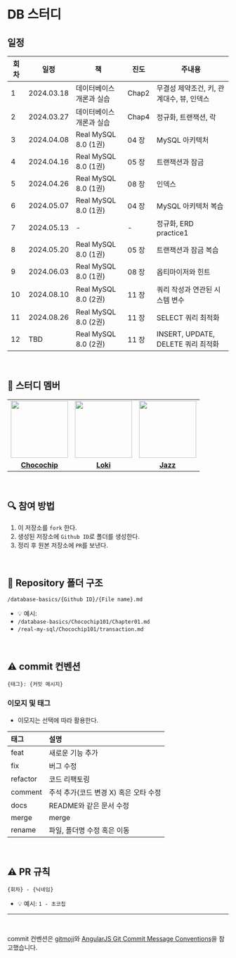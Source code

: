 # DB 스터디

## 일정

|회차|일정|책|진도|주내용|
|---|---|---|---|---|
|1|2024.03.18|데이터베이스 개론과 실습|Chap2|무결성 제약조건, 키, 관계대수, 뷰, 인덱스|
|2|2024.03.27|데이터베이스 개론과 실습|Chap4|정규화, 트랜잭션, 락|
|3|2024.04.08|Real MySQL 8.0 (1권)|04 장|MySQL 아키텍처|
|4|2024.04.16|Real MySQL 8.0 (1권)|05 장|트랜잭션과 잠금|
|5|2024.04.26|Real MySQL 8.0 (1권)|08 장|인덱스|
|6|2024.05.07|Real MySQL 8.0 (1권)|04 장|MySQL 아키텍처 복습|
|7|2024.05.13|-|-|정규화, ERD practice1|
|8|2024.05.20|Real MySQL 8.0 (1권)|05 장|트랜잭션과 잠금 복습|
|9|2024.06.03|Real MySQL 8.0 (1권)|08 장|옵티마이저와 힌트|
|10|2024.08.10|Real MySQL 8.0 (2권)|11 장|쿼리 작성과 연관된 시스템 변수|
|11|2024.08.26|Real MySQL 8.0 (2권)|11 장|SELECT 쿼리 최적화|
|12|TBD|Real MySQL 8.0 (2권)|11 장|INSERT, UPDATE, DELETE 쿼리 최적화|

<br/>

## 🤖 스터디 멤버

<table>
 <tr>
    <td align="center"><a href="https://github.com/Chocochip101"><img src="https://avatars.githubusercontent.com/u/73146678?v=4" width="130px;" alt=""></a></td>
    <td align="center"><a href="https://github.com/HaiSeong"><img src="https://avatars.githubusercontent.com/u/58177929?v=4" width="130px;" alt=""></a></td>
    <td align="center"><a href="https://github.com/seokmyungham"><img src="https://avatars.githubusercontent.com/u/97608735?v=4" width="130px;" alt=""></a></td>
  </tr>
  <tr>
    <td align="center"><a href="https://github.com/Chocochip101"><b>Chocochip</b></a></td>
    <td align="center"><a href="https://github.com/HaiSeong"><b>Loki</b></a></td>
    <td align="center"><a href="https://github.com/seokmyungham"><b>Jazz</b></a></td>
  </tr>
</table>

<br/>

## 🔍 참여 방법
1. 이 저장소를 `fork` 한다.
2. 생성된 저장소에 `Github ID`로 폴더를 생성한다.
3. 정리 후 원본 저장소에 `PR`를 보낸다.

<br/>

## 📁 Repository 폴더 구조
```
/database-basics/{Github ID}/{File name}.md
```

- 💡 예시:
- `/database-basics/Chocochip101/Chapter01.md`
- `/real-my-sql/Chocochip101/transaction.md`

<br/>

## ⚠️ commit 컨벤션

```
{태그}: {커밋 메시지}
```


### 이모지 및 태그

- 이모지는 선택에 따라 활용한다.

| 태그       | 설명                      |
|:---------|:------------------------|
| feat     | 새로운 기능 추가               |
| fix      | 버그 수정                   |
| refactor | 코드 리팩토링                 |
| comment  | 주석 추가(코드 변경 X) 혹은 오타 수정 |
| docs     | README와 같은 문서 수정        |
| merge    | merge                   |
| rename   | 파일, 폴더명 수정 혹은 이동        |


<br/>

## ⚠️ PR 규칙

```
{회차} - {닉네임}
```

- 💡 예시: `1 - 초코칩`

---

<br/>

commit 컨벤션은 [gitmoji](https://gitmoji.dev/)와 [AngularJS Git Commit Message Conventions](https://gist.github.com/stephenparish/9941e89d80e2bc58a153)을 참고했습니다.
